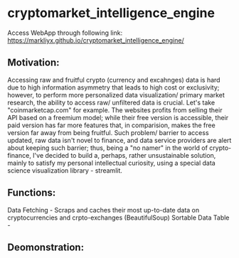 # cryptomarket_intelligence_engine
Access WebApp through following link: https://markliyx.github.io/cryptomarket_intelligence_engine/

## Motivation: 
Accessing raw and fruitful crypto (currency and excahnges) data is hard due to high information asymmetry that leads to high cost or exclusivity; however, 
to perform more personalized data visualization/ primary market research, the ability to access raw/ unfiltered data is crucial. Let's take "coinmarketcap.com" 
for example. The websites profits from selling their API based on a freemium model; while their free version is accessible, their paid version has far more features 
that, in comparision, makes the free version far away from being fruitful. Such problem/ barrier to access updated, raw data isn't novel to finance, and data service 
providers are alert about keeping such barrier; thus, being a "no namer" in the world of crypto-finance, I've decided to build a, perhaps, rather unsustainable 
solution, mainly to satisfy my personal intellectual curiosity, using a special data science visualization library - streamlit. 

## Functions: 
Data Fetching - Scraps and caches their most up-to-date data on cryptocurrencies and crpto-exchanges (BeautifulSoup)
Sortable Data Table -  

## Deomonstration: 

